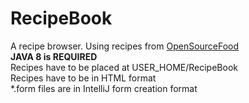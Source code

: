 # RecipeBook
A recipe browser. Using recipes from [OpenSourceFood](http://www.opensourcefood.com)  
**JAVA 8 is REQUIRED**  
Recipes have to be placed at USER_HOME/RecipeBook  
Recipes have to be in HTML format  
*.form files are in IntelliJ form creation format
